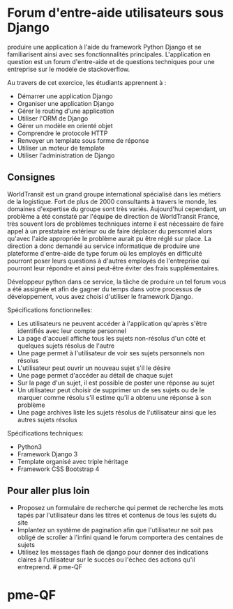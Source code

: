 # Forum d'entre-aide utilisateurs sous Django

produire une application à l'aide du framework Python Django et se familiarisent ainsi avec ses fonctionnalités principales. L'application en question est un forum d'entre-aide et de questions techniques pour une entreprise sur le modèle de stackoverflow.

Au travers de cet exercice, les étudiants apprennent à :
- Démarrer une application Django
- Organiser une application Django
- Gérer le routing d'une application
- Utiliser l'ORM de Django
- Gérer un modèle en orienté objet
- Comprendre le protocole HTTP
- Renvoyer un template sous forme de réponse
- Utiliser un moteur de template
- Utiliser l'administration de Django

## Consignes

WorldTransit est un grand groupe international spécialisé dans les métiers de la logistique. Fort de plus de 2000 consultants à travers le monde, les domaines d'expertise du groupe sont très variés. Aujourd'hui cependant, un problème a été constaté par l'équipe de direction de WorldTransit France, très souvent lors de problèmes techniques interne il est nécessaire de faire appel à un prestataire extérieur ou de faire déplacer du personnel alors qu'avec l'aide appropriée le problème aurait pu être réglé sur place. La direction a donc demandé au service informatique de produire une plateforme d'entre-aide de type forum où les employés en difficulté pourront poser leurs questions à d'autres employés de l'entreprise qui pourront leur répondre et ainsi peut-être éviter des frais supplémentaires.

Développeur python dans ce service, la tâche de produire un tel forum vous a été assignée et afin de gagner du temps dans votre processus de développement, vous avez choisi d'utiliser le framework Django.

Spécifications fonctionnelles:
- Les utilisateurs ne peuvent accéder à l'application qu'après s'être identifiés avec leur compte personnel
- La page d'accueil affiche tous les sujets non-résolus d'un côté et quelques sujets résolus de l'autre
- Une page permet à l'utilisateur de voir ses sujets personnels non résolus
- L'utilisateur peut ouvrir un nouveau sujet s'il le désire
- Une page permet d'accéder au détail de chaque sujet
- Sur la page d'un sujet, il est possible de poster une réponse au sujet
- Un utilisateur peut choisir de supprimer un de ses sujets ou de le marquer comme résolu s'il estime qu'il a obtenu une réponse à son problème
- Une page archives liste les sujets résolus de l'utilisateur ainsi que les autres sujets résolus

Spécifications techniques:
- Python3
- Framework Django 3
- Template organisé avec triple héritage
- Framework CSS Bootstrap 4

## Pour aller plus loin

- Proposez un formulaire de recherche qui permet de recherche les mots tapés par l'utilisateur dans les titres et contenus de tous les sujets du site
- Implantez un système de pagination afin que l'utilisateur ne soit pas obligé de scroller à l'infini quand le forum comportera des centaines de sujets
- Utilisez les messages flash de django pour donner des indications claires à l'utilisateur sur le succès ou l'échec des actions qu'il entreprend.  # pme-QF
# pme-QF
